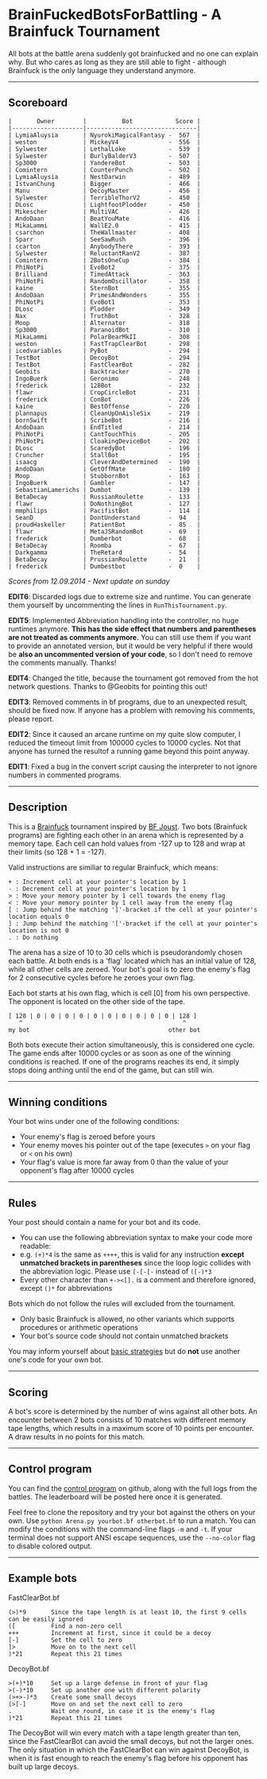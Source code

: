 BrainFuckedBotsForBattling - A Brainfuck Tournament
===================================================

All bots at the battle arena suddenly got brainfucked and no one can explain why. But who cares as long as they are still able to fight - although Brainfuck is the only language they understand anymore.

---

Scoreboard
----------

    |       Owner        |          Bot            Score |
    |--------------------|-------------------------------|
    | LymiaAluysia       | NyurokiMagicalFantasy -  567  |
    | weston             | MickeyV4              -  556  |
    | Sylwester          | LethalLoke            -  539  |
    | Sylwester          | BurlyBalderV3         -  507  |
    | Sp3000             | YandereBot            -  503  |
    | Comintern          | CounterPunch          -  502  |
    | LymiaAluysia       | NestDarwin            -  489  |
    | IstvanChung        | Bigger                -  466  |
    | Manu               | DecoyMaster           -  456  |
    | Sylwester          | TerribleThorV2        -  450  |
    | DLosc              | LightfootPlodder      -  450  |
    | Mikescher          | MultiVAC              -  426  |
    | AndoDaan           | BeatYouMate           -  416  |
    | MikaLammi          | WallE2.0              -  415  |
    | csarchon           | TheWallmaster         -  408  |
    | Sparr              | SeeSawRush            -  396  |
    | ccarton            | AnybodyThere          -  393  |
    | Sylwester          | ReluctantRanV2        -  387  |
    | Comintern          | 2BotsOneCup           -  384  |
    | PhiNotPi           | EvoBot2               -  375  |
    | Brilliand          | TimedAttack           -  363  |
    | PhiNotPi           | RandomOscillator      -  358  |
    | kaine              | SternBot              -  355  |
    | AndoDaan           | PrimesAndWonders      -  355  |
    | PhiNotPi           | EvoBot1               -  353  |
    | DLosc              | Plodder               -  349  |
    | Nax                | TruthBot              -  328  |
    | Moop               | Alternator            -  318  |
    | Sp3000             | ParanoidBot           -  310  |
    | MikaLammi          | PolarBearMkII         -  308  |
    | weston             | FastTrapClearBot      -  298  |
    | icedvariables      | PyBot                 -  294  |
    | TestBot            | DecoyBot              -  294  |
    | TestBot            | FastClearBot          -  282  |
    | Geobits            | Backtracker           -  270  |
    | IngoBuerk          | Geronimo              -  248  |
    | frederick          | 128Bot                -  232  |
    | flawr              | CropCircleBot         -  231  |
    | frederick          | ConBot                -  226  |
    | kaine              | BestOffense           -  220  |
    | plannapus          | CleanUpOnAisleSix     -  219  |
    | bornSwift          | ScribeBot             -  216  |
    | AndoDaan           | EndTitled             -  214  |
    | PhiNotPi           | CantTouchThis         -  205  |
    | PhiNotPi           | CloakingDeviceBot     -  202  |
    | DLosc              | ScaredyBot            -  196  |
    | Cruncher           | StallBot              -  195  |
    | isaacg             | CleverAndDetermined   -  190  |
    | AndoDaan           | GetOffMate            -  180  |
    | Moop               | StubbornBot           -  163  |
    | IngoBuerk          | Gambler               -  147  |
    | SebastianLamerichs | Dumbot                -  139  |
    | BetaDecay          | RussianRoulette       -  133  |
    | flawr              | DoNothingBot          -  127  |
    | mmphilips          | PacifistBot           -  114  |
    | SeanD              | DontUnderstand        -  94   |
    | proudHaskeller     | PatientBot            -  85   |
    | flawr              | MetaJSRandomBot       -  69   |
    | frederick          | Dumberbot             -  68   |
    | BetaDecay          | Roomba                -  67   |
    | Darkgamma          | TheRetard             -  54   |
    | BetaDecay          | PrussianRoulette      -  21   |
    | frederick          | Dumbestbot            -  0    |


_Scores from 12.09.2014 - Next update on sunday_

__EDIT6__: Discarded logs due to extreme size and runtime. You can generate them yourself by uncommenting the lines in `RunThisTournament.py`.

__EDIT5__: Implemented Abbreviation handling into the controller, no huge runtimes anymore. __This has the side effect that numbers and parentheses are not treated as comments anymore.__ You can still use them if you want to provide an annotated version, but it would be very helpful if there would be __also an uncommented version of your code__, so I don't need to remove the comments manually. Thanks!

__EDIT4__: Changed the title, because the tournament got removed from the hot network questions. Thanks to @Geobits for pointing this out!

__EDIT3__: Removed comments in bf programs, due to an unexpected result, should be fixed now. If anyone has a problem with removing his comments, please report.

__EDIT2__: Since it caused an arcane runtime on my quite slow computer, I reduced the timeout limit from 100000 cycles to 10000 cycles. Not that anyone has turned the resultof a running game beyond this point anyway.

__EDIT1__: Fixed a bug in the convert script causing the interpreter to not ignore numbers in commented programs.

---

Description
-----------

This is a [Brainfuck](http://esolangs.org/wiki/Brainfuck) tournament inspired by [BF Joust](http://esolangs.org/wiki/BF_Joust). Two bots (Brainfuck programs) are fighting each other in an arena which is represented by a memory tape. Each cell can hold values from -127 up to 128 and wrap at their limits (so 128 + 1 = -127).

Valid instructions are similiar to regular Brainfuck, which means:

    + : Increment cell at your pointer's location by 1
    - : Decrement cell at your pointer's location by 1
    > : Move your memory pointer by 1 cell towards the enemy flag
    < : Move your memory pointer by 1 cell away from the enemy flag
    [ : Jump behind the matching ']'-bracket if the cell at your pointer's location equals 0
    ] : Jump behind the matching '['-bracket if the cell at your pointer's location is not 0
    . : Do nothing

The arena has a size of 10 to 30 cells which is pseudorandomly chosen each battle. At both ends is a 'flag' located which has an initial value of 128, while all other cells are zeroed. Your bot's goal is to zero the enemy's flag for 2 consecutive cycles before he zeroes your own flag.

Each bot starts at his own flag, which is cell [0] from his own perspective. The opponent is located on the other side of the tape.

	[ 128 | 0 | 0 | 0 | 0 | 0 | 0 | 0 | 0 | 0 | 0 | 128 ]
	   ^											 ^
	my bot										 other bot

Both bots execute their action simultaneously, this is considered one cycle. The game ends after 10000 cycles or as soon as one of the winning conditions is reached. If one of the programs reaches its end, it simply stops doing anthing until the end of the game, but can still win.

---

Winning conditions
------------------

Your bot wins under one of the following conditions:

* Your enemy's flag is zeroed before yours
* Your enemy moves his pointer out of the tape (executes `>` on your flag or `<` on his own)
* Your flag's value is more far away from 0 than the value of your opponent's flag after 10000 cycles

---

Rules
-----

Your post should contain a name for your bot and its code.

* You can use the following abbreviation syntax to make your code more readable:
 * e.g. `(+)*4` is the same as `++++`, this is valid for any instruction __except unmatched brackets in parentheses__ since the loop logic collides with the abbreviation logic. Please use `[-[-[-` instead of `([-)*3`
* Every other character than `+-><[].` is a comment and therefore ignored, except `()*` for abbreviations

Bots which do not follow the rules will excluded from the tournament.

* Only basic Brainfuck is allowed, no other variants which supports procedures or arithmetic operations
* Your bot's source code should not contain unmatched brackets

You may inform yourself about [basic strategies](http://esolangs.org/wiki/BF_Joust_strategies) but do __not__ use another one's code for your own bot.

---

Scoring
-------

A bot's score is determined by the number of wins against all other bots.
An encounter between 2 bots consists of 10 matches with different memory tape lengths, which results in a maximum score of 10 points per encounter.
A draw results in no points for this match.

---

Control program
---------------

You can find the [control program](https://github.com/redevined/brainfuck/tree/master/BrainFuckedBotsForBattling) on github, along with the full logs from the battles.
The leaderboard will be posted here once it is generated.

Feel free to clone the repository and try your bot against the others on your own. Use `python Arena.py yourbot.bf otherbot.bf` to run a match. You can modify the conditions with the command-line flags `-m` and `-t`. If your terminal does not support ANSI escape sequences, use the `--no-color` flag to disable colored output.

---

Example bots
------------

FastClearBot.bf

	(>)*9		Since the tape length is at least 10, the first 9 cells can be easily ignored
	([			Find a non-zero cell
	+++			Increment at first, since it could be a decoy
	[-]			Set the cell to zero
	]>			Move on to the next cell
	)*21		Repeat this 21 times

DecoyBot.bf

	>(+)*10		Set up a large defense in front of your flag
	>(-)*10		Set up another one with different polarity
	(>+>-)*3	Create some small decoys
	(>[-]		Move on and set the next cell to zero
	.			Wait one round, in case it is the enemy's flag
	)*21		Repeat this 21 times

The DecoyBot will win every match with a tape length greater than ten, since the FastClearBot can avoid the small decoys, but not the larger ones. The only situation in which the FastClearBot can win against DecoyBot, is when it is fast enough to reach the enemy's flag before his opponent has built up large decoys.
